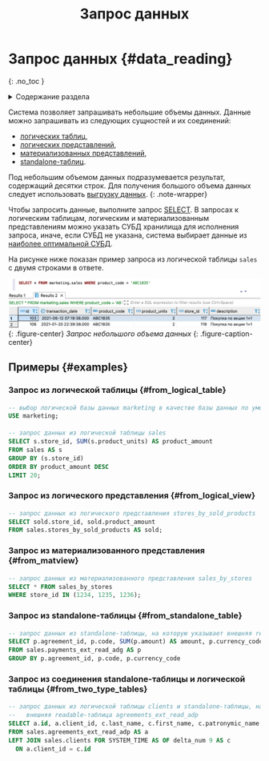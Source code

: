 ﻿---
layout: default
title: Запрос данных
nav_order: 6
parent: Работа с системой
has_children: true
has_toc: false
---

# Запрос данных {#data_reading}
{: .no_toc }

<details markdown="block">
  <summary>
    Содержание раздела
  </summary>
  {: .text-delta }
1. TOC
{:toc}
</details>

Система позволяет запрашивать небольшие объемы данных. Данные можно запрашивать из следующих сущностей и их соединений:
* [логических таблиц](../../overview/main_concepts/logical_table/logical_table.md),
* [логических представлений](../../overview/main_concepts/logical_view/logical_view.md),
* [материализованных представлений](../../overview/main_concepts/materialized_view/materialized_view.md), 
* [standalone-таблиц](../../overview/main_concepts/standalone_table/standalone_table.md).

Под небольшим объемом данных подразумевается результат, содержащий десятки строк.
Для получения большого объема данных следует использовать [выгрузку данных](../data_download/data_download.md).
{: .note-wrapper}

Чтобы запросить данные, выполните запрос [SELECT](../../reference/sql_plus_requests/SELECT/SELECT.md). 
В запросах к логическим таблицам, логическим и материализованным представлениям можно указать СУБД хранилища 
для исполнения запроса, иначе, если СУБД не указана, система выбирает данные из 
[наиболее оптимальной СУБД](../data_reading/routing/routing.md).

На рисунке ниже показан пример запроса из логической таблицы `sales` с двумя строками в ответе.

![](data_reading.png)
{: .figure-center}
*Запрос небольшого объема данных*
{: .figure-caption-center}

## Примеры {#examples}

### Запрос из логической таблицы {#from_logical_table}

```sql
-- выбор логической базы данных marketing в качестве базы данных по умолчанию
USE marketing;

-- запрос данных из логической таблицы sales
SELECT s.store_id, SUM(s.product_units) AS product_amount
FROM sales AS s
GROUP BY (s.store_id)
ORDER BY product_amount DESC
LIMIT 20;
```

### Запрос из логического представления {#from_logical_view}

```sql
-- запрос данных из логического представления stores_by_sold_products
SELECT sold.store_id, sold.product_amount
FROM sales.stores_by_sold_products AS sold;
```

### Запрос из материализованного представления {#from_matview}

```sql
-- запрос данных из материализованного представления sales_by_stores
SELECT * FROM sales_by_stores
WHERE store_id IN (1234, 1235, 1236);
```

### Запрос из standalone-таблицы {#from_standalone_table}

```sql
-- запрос данных из standalone-таблицы, на которую указывает внешняя readable-таблица payments_ext_read_adg
SELECT p.agreement_id, p.code, SUM(p.amount) AS amount, p.currency_code 
FROM sales.payments_ext_read_adg AS p 
GROUP BY p.agreement_id, p.code, p.currency_code
```

### Запрос из соединения standalone-таблицы и логической таблицы {#from_two_type_tables}

```sql
-- запрос данных из логической таблицы clients и standalone-таблицы, на которую указывает 
--   внешняя readable-таблица agreements_ext_read_adp
SELECT a.id, a.client_id, c.last_name, c.first_name, c.patronymic_name 
FROM sales.agreements_ext_read_adp AS a
LEFT JOIN sales.clients FOR SYSTEM_TIME AS OF delta_num 9 AS c
  ON a.client_id = c.id
```